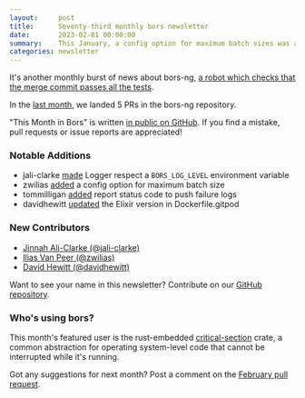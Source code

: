 ```yaml
---
layout:     post
title:      Seventy-third monthly bors newsletter
date:       2023-02-01 00:00:00
summary:    This January, a config option for maximum batch sizes was added
categories: newsletter
---
```


It's another monthly burst of news about bors-ng, [a robot which checks that the merge commit passes all the tests](https://matklad.github.io/2021/05/31/how-to-test.html).

In the [last month](https://github.com/bors-ng/bors-ng/pulls?q=is%3Apr+is%3Amerged+closed%3A2023-01-01..2023-01-31),
we landed 5 PRs in the bors-ng repository.

"This Month in Bors" is written [in public on GitHub][GitHub for TMiB].
If you find a mistake, pull requests or issue reports are appreciated!

[GitHub for TMiB]: https://github.com/bors-ng/bors-ng.github.io


### Notable Additions

* jali-clarke [made](https://github.com/bors-ng/bors-ng/pull/1602) Logger respect a `BORS_LOG_LEVEL` environment variable
* zwilias [added](https://github.com/bors-ng/bors-ng/pull/1600) a config option for maximum batch size
* tommilligan [added](https://github.com/bors-ng/bors-ng/pull/1599) report status code to push failure logs
* davidhewitt [updated](https://github.com/bors-ng/bors-ng/pull/1597) the Elixir version in Dockerfile.gitpod


### New Contributors

* [Jinnah Ali-Clarke (@jali-clarke)](https://github.com/jali-clarke)
* [Ilias Van Peer (@zwilias)](https://github.com/zwilias)
* [David Hewitt (@davidhewitt)](https://github.com/davidhewitt)

Want to see your name in this newsletter? Contribute on our [GitHub repository](https://github.com/bors-ng/bors-ng).


### Who's using bors?

This month's featured user is the rust-embedded [critical-section](https://github.com/rust-embedded/critical-section) crate, a common abstraction for operating system-level code that cannot be interrupted while it's running.

Got any suggestions for next month?
Post a comment on the [February pull request](https://github.com/bors-ng/bors-ng.github.io/pull/190).
